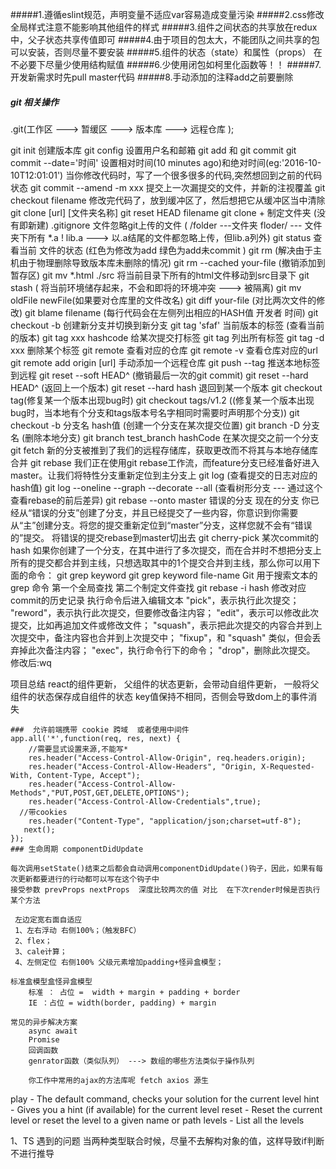 #####1.遵循eslint规范，声明变量不适应var容易造成变量污染
#####2.css修改全局样式注意不能影响其他组件的样式
#####3.组件之间状态的共享放在redux中，父子状态共享传值即可
#####4.由于项目的包太大，不能团队之间共享的包可以安装，否则尽量不要安装
#####5.组件的状态（state）和属性（props） 在不必要下尽量少使用结构赋值
#####6.少使用闭包如柯里化函数等！！
#####7.开发新需求时先pull master代码
#####8.手动添加的注释add之前要删除


##### git 相关操作
.git(工作区 ---> 暂缓区 ---> 版本库  ---> 远程仓库 );

git init 创建版本库
git config 设置用户名和邮箱
git add 和 git commit 
git commit --date='时间' 设置相对时间(10 minutes ago)和绝对时间(eg:'2016-10-10T12:01:01')
当你修改代码时，写了一个很多很多的代码,突然想回到之前的代码状态
git commit --amend  -m xxx 提交上一次漏提交的文件，并新的注视覆盖
git checkout filename 修改完代码了，放到缓冲区了，然后想把它从缓冲区当中清除
git clone [url] [文件夹名称]
git reset HEAD  filename
git clone + 制定文件夹 (没有即新建)
.gitignore 文件忽略git上传的文件  ( /folder ---文件夹 floder/ --- 文件夹下所有 *.a ! lib.a ---> 以.a结尾的文件都忽略上传，但lib.a列外)
git status 查看当前 文件的状态 (红色为修改为add 绿色为add未commit )
git rm (解决由于主机由于物理删除导致版本库未删除的情况)
git rm --cached your-file (撤销添加到暂存区)
git mv *.html ./src 将当前目录下所有的html文件移动到src目录下
git stash ( 将当前环境储存起来，不会和即将的环境冲突 ---> 被隔离)
git mv  oldFile newFile(如果要对仓库里的文件改名)
git diff your-file (对比两次文件的修改)
git blame filename (每行代码会在左侧列出相应的HASH值 开发者 时间)
git checkout -b 创建新分支并切换到新分支
git tag 'sfaf' 当前版本的标签 (查看当前的版本)
git tag xxx hashcode 给某次提交打标签
git tag 列出所有标签
git tag -d xxx 删除某个标签
git remote 查看对应的仓库
git remote -v 查看仓库对应的url
git remote add origin [url]  手动添加一个远程仓库
git push --tag 推送本地标签到远程
git reset --soft HEAD^ (撤销最后一次的git commit)
 git reset --hard HEAD^ (返回上一个版本) 
git reset --hard hash 退回到某一个版本
git checkout tag(修复某一个版本出现bug时)
git checkout tags/v1.2 ((修复某一个版本出现bug时，当本地有个分支和tags版本号名字相同时需要时声明那个分支))
git checkout -b 分支名 hash值 (创建一个分支在某次提交位置)
git branch -D 分支名 (删除本地分支)
git branch test_branch hashCode 在某次提交之前一个分支
git fetch 新的分支被推到了我们的远程存储库，获取更改而不将其与本地存储库合并
git rebase 我们正在使用git rebase工作流，而feature分支已经准备好进入master。让我们将特性分支重新定位到主分支上
git log (查看提交的日志对应的hash值)
git log --oneline --graph --decorate --all (查看树形分支 --- 通过这个查看rebase的前后差异) 
git rebase --onto master 错误的分支 现在的分支 
你已经从“错误的分支”创建了分支，并且已经提交了一些内容，你意识到你需要从“主”创建分支。将您的提交重新定位到“master”分支，这样您就不会有“错误的”提交。
将错误的提交rebase到master切出去
git cherry-pick 某次commit的hash
如果你创建了一个分支，在其中进行了多次提交，而在合并时不想把分支上所有的提交都合并到主线，只想选取其中的1个提交合并到主线，那么你可以用下面的命令：
git grep keyword
git grep keyword file-name
Git 用于搜索文本的 grep 命令 第一个全局查找 第二个制定文件查找
git rebase -i hash 修改对应commit的历史记录 执行命令后进入编辑文本
    "pick"，表示执行此次提交；
    "reword"，表示执行此次提交，但要修改备注内容；
    "edit"，表示可以修改此次提交，比如再追加文件或修改文件；
    "squash"，表示把此次提交的内容合并到上次提交中，备注内容也合并到上次提交中；
    "fixup"，和 "squash" 类似，但会丢弃掉此次备注内容；
    "exec"，执行命令行下的命令；
    "drop"，删除此次提交。
修改后:wq    


项目总结
    react的组件更新， 父组件的状态更新，会带动自组件更新， 一般将父组件的状态保存成自组件的状态
    key值保持不相同，否侧会导致dom上的事件消失
    
    ###  允许前端携带 cookie 跨域  或者使用中间件 
    app.all('*',function(req, res, next) {
        //需要显式设置来源,不能写*
        res.header("Access-Control-Allow-Origin", req.headers.origin);
        res.header("Access-Control-Allow-Headers", "Origin, X-Requested-With, Content-Type, Accept");
        res.header("Access-Control-Allow-Methods","PUT,POST,GET,DELETE,OPTIONS");
        res.header("Access-Control-Allow-Credentials",true);
      //带cookies
        res.header("Content-Type", "application/json;charset=utf-8");
       next();
    });
    ### 生命周期 componentDidUpdate 
    
    每次调用setState()结束之后都会自动调用componentDidUpdate()钩子，因此，如果有每次更新都要进行的行动都可以写在这个钩子中
    接受参数 prevProps nextProps  深度比较两次的值 对比  在下次render时候是否执行某个方法
     
     左边定宽右面自适应
     1、左右浮动 右侧100%；（触发BFC）
     2、flex；
     3、cale计算；
     4、左侧定位 右侧100% 父级元素增加padding+怪异盒模型；
  
    标准盒模型盒怪异盒模型
        标准 ： 占位 =  width + margin + padding + border
        IE ：占位 = width(border, padding) + margin
        
    常见的异步解决方案
        async await 
        Promise
        回调函数
        genrator函数（类似队列） ---> 数组的哪些方法类似于操作队列 
        
        你工作中常用的ajax的方法库呢 fetch axios 源生  
        
           
play - The default command, checks your solution for the current level
hint - Gives you a hint (if available) for the current level
reset - Reset the current level or reset the level to a given name or path
levels - List all the levels

1、TS 遇到的问题
 当两种类型联合时候，尽量不去解构对象的值，这样导致if判断不进行推导